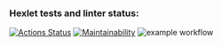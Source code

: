### Hexlet tests and linter status:
[![Actions Status](https://github.com/pisarevdmitry/frontend-project-lvl1/workflows/hexlet-check/badge.svg)](https://github.com/pisarevdmitry/frontend-project-lvl1/actions)
[![Maintainability](https://api.codeclimate.com/v1/badges/a99a88d28ad37a79dbf6/maintainability)](https://codeclimate.com/github/codeclimate/codeclimate/maintainability)
![example workflow](https://github.com/pisarevdmitry/frontend-project-lvl1/actions/workflows/main.yml/badge.svg)